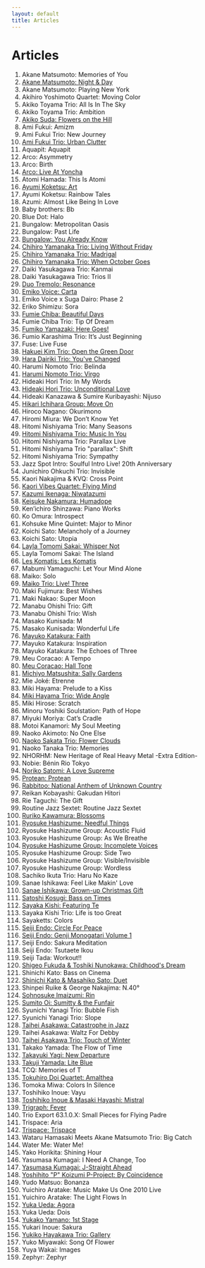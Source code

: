 ```yaml
---
layout: default
title: Articles
---
```


# Articles

1. Akane Matsumoto: Memories of You
2. [Akane Matsumoto: Night & Day](/albums/akane-matsumoto-night-and-day)
3. Akane Matsumoto: Playing New York
4. Akihiro Yoshimoto Quartet: Moving Color
5. Akiko Toyama Trio: All Is In The Sky
6. Akiko Toyama Trio: Ambition
7. [Akiko Suda: Flowers on the Hill](https://jjazz.substack.com/p/akiko-suda-flowers-on-the-hill)
8. Ami Fukui: Amizm
9. Ami Fukui Trio: New Journey
10. [Ami Fukui Trio: Urban Clutter](https://jjazz.substack.com/p/ami-fukui-trio-urban-clutter)
11. Aquapit: Aquapit
12. Arco: Asymmetry
13. Arco: Birth
14. [Arco: Live At Yoncha](/albums/arco-live-at-yoncha)
15. Atomi Hamada: This Is Atomi
16. [Ayumi Koketsu: Art](/albums/ayumi-koketsu-art)
17. Ayumi Koketsu: Rainbow Tales
18. Azumi: Almost Like Being In Love
19. Baby brothers: Bb
20. Blue Dot: Halo
21. Bungalow: Metropolitan Oasis
22. Bungalow: Past Life
23. [Bungalow: You Already Know](https://jjazz.substack.com/p/bungalow-you-already-know)
24. [Chihiro Yamanaka Trio: Living Without Friday](https://jjazz.substack.com/p/chihiro-yamanaka-trio-living-without-friday)
25. [Chihiro Yamanaka Trio: Madrigal](/albums/chihiro-yamanaka-trio-madrigal)
26. [Chihiro Yamanaka Trio: When October Goes](https://jjazz.substack.com/p/chihiro-yamanaka-trio-when-october)
27. Daiki Yasukagawa Trio: Kanmai
28. Daiki Yasukagawa Trio: Trios II
29. [Duo Tremolo: Resonance](/albums/duo-tremolo-resonance)
30. [Emiko Voice: Carta](https://jjazz.substack.com/p/emiko-voice-carta)
31. Emiko Voice x Suga Dairo: Phase 2
32. Eriko Shimizu: Sora
33. [Fumie Chiba: Beautiful Days](https://jjazz.substack.com/p/fumie-chiba-beautiful-days)
34. Fumie Chiba Trio: Tip Of Dream
35. [Fumiko Yamazaki: Here Goes!](https://jjazz.substack.com/p/fumiko-yamazaki-here-goes)
36. Fumio Karashima Trio: It’s Just Beginning
37. Fuse: Live Fuse
38. [Hakuei Kim Trio: Open the Green Door](https://jjazz.substack.com/p/hakuei-kim-trio-open-the-green-door)
39. [Hara Dairiki Trio: You've Changed](https://jjazz.substack.com/p/hara-dairiki-trio-youve-changed)
40. Harumi Nomoto Trio: Belinda
41. [Harumi Nomoto Trio: Virgo](https://jjazz.substack.com/p/harumi-nomoto-trio-virgo)
42. Hideaki Hori Trio: In My Words
43. [Hideaki Hori Trio: Unconditional Love](https://jjazz.substack.com/p/hideaki-hori-trio-unconditional-love)
44. Hideaki Kanazawa & Sumire Kuribayashi: Nijuso
45. [Hikari Ichihara Group: Move On](https://jjazz.substack.com/p/hikari-ichihara-group-move-on)
46. Hiroco Nagano: Okurimono
47. Hiromi Miura: We Don’t Know Yet
48. Hitomi Nishiyama Trio: Many Seasons
49. [Hitomi Nishiyama Trio: Music In You](https://jjazz.substack.com/p/hitomi-nishiyama-trio-music-in-you)
50. Hitomi Nishiyama Trio: Parallax Live
51. Hitomi Nishiyama Trio "parallax": Shift
52. Hitomi Nishiyama Trio: Sympathy
53. Jazz Spot Intro: Soulful Intro Live! 20th Anniversary
54. Junichiro Ohkuchi Trio: Invisible
55. Kaori Nakajima & KVQ: Cross Point
56. [Kaori Vibes Quartet: Flying Mind](https://jjazz.substack.com/p/kaori-vibes-quartet-flying-mind)
57. [Kazumi Ikenaga: Niwatazumi](/albums/kazumi-ikenaga-niwatazumi)
58. [Keisuke Nakamura: Humadope](https://jjazz.substack.com/p/keisuke-nakamura-humadope)
59. Ken’ichiro Shinzawa: Piano Works
60. Ko Omura: Introspect
61. Kohsuke Mine Quintet: Major to Minor
62. Koichi Sato: Melancholy of a Journey
63. Koichi Sato: Utopia
64. [Layla Tomomi Sakai: Whisper Not](/albums/layla-tomomi-sakai-whisper-not)
65. Layla Tomomi Sakai: The Island
66. [Les Komatis: Les Komatis](https://jjazz.substack.com/p/les-komatis-les-komatis)
67. Mabumi Yamaguchi: Let Your Mind Alone
68. Maiko: Solo
69. [Maiko Trio: Live! Three](https://jjazz.substack.com/p/maiko-trio-jazz-violinist-maiko-trio-live-three)
70. Maki Fujimura: Best Wishes
71. Maki Nakao: Super Moon
72. Manabu Ohishi Trio: Gift
73. Manabu Ohishi Trio: Wish
74. Masako Kunisada: M
75. Masako Kunisada: Wonderful Life
76. [Mayuko Katakura: Faith](https://jjazz.substack.com/p/mayuko-katakura-faith)
77. Mayuko Katakura: Inspiration
78. Mayuko Katakura: The Echoes of Three
79. Meu Coracao: A Tempo
80. [Meu Coracao: Hall Tone](https://jjazz.substack.com/p/meu-coracao-hall-tone)
81. [Michiyo Matsushita: Sally Gardens](https://jjazz.substack.com/p/michiyo-matsushita-sally-gardens)
82. Mie Joké: Etrenne
83. Miki Hayama: Prelude to a Kiss
84. [Miki Hayama Trio: Wide Angle](https://jjazz.substack.com/p/miki-hayama-trio-wide-angle)
85. Miki Hirose: Scratch
86. Minoru Yoshiki Soulstation: Path of Hope
87. Miyuki Moriya: Cat’s Cradle
88. Motoi Kanamori: My Soul Meeting
89. Naoko Akimoto: No One Else
90. [Naoko Sakata Trio: Flower Clouds](https://jjazz.substack.com/p/naoko-sakata-trio-flower-clouds)
91. Naoko Tanaka Trio: Memories
92. NHORHM: New Heritage of Real Heavy Metal -Extra Edition-
93. Nobie: Bénin Rio Tokyo
94. [Noriko Satomi: A Love Supreme](https://jjazz.substack.com/p/noriko-satomi-a-love-supreme)
95. [Protean: Protean](https://jjazz.substack.com/p/protean-protean)
96. [Rabbitoo: National Anthem of Unknown Country](https://jjazz.substack.com/p/rabbitoo-national-anthem-of-unknown)
97. Reikan Kobayashi: Gakudan Hitori
98. Rie Taguchi: The Gift
99. Routine Jazz Sextet: Routine Jazz Sextet
100. [Ruriko Kawamura: Blossoms](https://jjazz.substack.com/p/ruriko-kawamura-blossoms)
101. [Ryosuke Hashizume: Needful Things](https://jjazz.substack.com/p/ryosuke-hashizume-needful-things)
102. Ryosuke Hashizume Group: Acoustic Fluid
103. Ryosuke Hashizume Group: As We Breathe
104. [Ryosuke Hashizume Group: Incomplete Voices](https://jjazz.substack.com/p/ryosuke-hashizume-group-incomplete)
105. Ryosuke Hashizume Group: Side Two
106. Ryosuke Hashizume Group: Visible/Invisible
107. Ryosuke Hashizume Group: Wordless
108. Sachiko Ikuta Trio: Haru No Kaze
109. Sanae Ishikawa: Feel Like Makin' Love
110. [Sanae Ishikawa: Grown-up Christmas Gift](https://jjazz.substack.com/p/sanae-ishikawa-grown-up-christmas)
111. [Satoshi Kosugi: Bass on Times](https://jjazz.substack.com/p/satoshi-kosugi-bass-on-times)
112. [Sayaka Kishi: Featuring Te](https://jjazz.substack.com/p/sayaka-kishi-featuring-te)
113. Sayaka Kishi Trio: Life is too Great
114. Sayaketts: Colors
115. [Seiji Endo: Circle For Peace](https://jjazz.substack.com/p/seiji-endo-circle-for-peace)
116. [Seiji Endo: Genji Monogatari Volume 1](https://jjazz.substack.com/p/seiji-endo-genji-monogatari-volume-1)
117. Seiji Endo: Sakura Meditation
118. Seiji Endo: Tsutaete Ikou
119. Seiji Tada: Workout!!
120. [Shigeo Fukuda & Toshiki Nunokawa: Childhood's Dream](https://jjazz.substack.com/p/shigeo-fukuda-and-toshiki-nunokawa)
121. Shinichi Kato: Bass on Cinema
122. [Shinichi Kato & Masahiko Sato: Duet](https://jjazz.substack.com/p/shinichi-kato-and-masahiko-sato-duet)
123. Shinpei Ruike & George Nakajima: N.40°
124. [Sohnosuke Imaizumi: Rin](https://jjazz.substack.com/p/sohnosuke-imaizumi-rin)
125. [Sumito Oi: Sumitty & the Funfair](https://jjazz.substack.com/p/sumito-oi-sumitty-and-the-funfair)
126. Syunichi Yanagi Trio: Bubble Fish
127. Syunichi Yanagi Trio: Slope
128. [Taihei Asakawa: Catastrophe in Jazz](/albums/taihei-asakawa-catastrophe-in-jazz)
129. Taihei Asakawa: Waltz For Debby
130. [Taihei Asakawa Trio: Touch of Winter](https://jjazz.substack.com/p/taihei-asakawa-trio-touch-of-winter)
131. Takako Yamada: The Flow of Time
132. [Takayuki Yagi: New Departure](https://jjazz.substack.com/p/takayuki-yagi-new-departure)
133. [Takuji Yamada: Lite Blue](https://jjazz.substack.com/p/takuji-yamada-lite-blue)
134. TCQ: Memories of T
135. [Tokuhiro Doi Quartet: Amalthea](https://jjazz.substack.com/p/tokuhiro-doi-quartet-amalthea)
136. Tomoka Miwa: Colors In Silence
137. Toshihiko Inoue: Vayu
138. [Toshihiko Inoue & Masaki Hayashi: Mistral](https://jjazz.substack.com/p/toshihiko-inoue-and-masaki-hayashi)
139. [Trigraph: Fever](https://jjazz.substack.com/p/trigraph-fever)
140. Trio Export 63.1.0.X: Small Pieces for Flying Padre
141. Trispace: Aria
142. [Trispace: Trispace](https://jjazz.substack.com/p/trispace-trispace)
143. Wataru Hamasaki Meets Akane Matsumoto Trio: Big Catch
144. Water Me: Water Me!
145. Yako Horikita: Shining Hour
146. Yasumasa Kumagai: I Need A Change, Too
147. [Yasumasa Kumagai: J-Straight Ahead](https://jjazz.substack.com/p/yasumasa-kumagai-j-straight-ahead)
148. [Yoshihito "P" Koizumi P-Project: By Coincidence](/albums//yoshihito-p-koizumi-by-coincidence)
149. Yudo Matsuo: Bonanza
150. Yuichiro Aratake: Music Make Us One 2010 Live
151. Yuichiro Aratake: The Light Flows In
152. [Yuka Ueda: Agora](https://jjazz.substack.com/p/yuka-ueda-agora)
153. Yuka Ueda: Dois
154. [Yukako Yamano: 1st Stage](https://jjazz.substack.com/p/yukako-yamano-1st-stage)
155. Yukari Inoue: Sakura
156. [Yukiko Hayakawa Trio: Gallery](/albums/yukiko-hayakawa-trio-gallery)
157. Yuko Miyawaki: Song Of Flower
158. Yuya Wakai: Images
159. Zephyr: Zephyr
